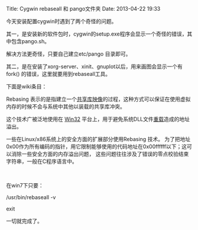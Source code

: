 Title: Cygwin rebaseall 和 pango文件夹
Date: 2013-04-22 19:33

<p> </p> 
<p>今天安装配置cygwin时遇到了两个奇怪的问题。</p> 
<p>其一，是安装新的软件包时，cygwin的setup.exe程序会显示一个奇怪的错误，其中包含pango.sh。</p> 
<p>解决方法更奇怪，只要自己建立etc/pango 目录即可。</p> 
<p>其二，是在安装了xorg-server、xinit、gnuplot以后，用来画图会显示一个有fork() 的错误，这里就要用到rebaseall工具。</p> 
<p>下面是wiki条目：</p> 
<p> </p> 
<p>Rebasing 表示的是指建立一个<a title="&#20849;&#20139;&#24211;&#65288;&#39029;&#38754;&#19981;&#23384;&#22312;&#65289;" target="_blank" rel="nofollow" href="http://zh.wikipedia.org/w/index.php?title=%E5%85%B1%E4%BA%AB%E5%BA%93&amp;action=edit&amp;redlink=1"  >共享库</a><a title="&#26144;&#20687;&#65288;&#39029;&#38754;&#19981;&#23384;&#22312;&#65289;" target="_blank" rel="nofollow" href="http://zh.wikipedia.org/w/index.php?title=%E6%98%A0%E5%83%8F&amp;action=edit&amp;redlink=1"  >映像</a>的过程，这种方式可以保证在使用虚拟内存的时候不会与系统中其他以装载的共享库冲突。</p> 
<p>这个技术广被泛地使用在&nbsp;<a title="Win32" target="_blank" rel="nofollow" href="http://zh.wikipedia.org/wiki/Win32"  >Win32</a>&nbsp;平台上，用于避免系统DLL文件<a title="&#37325;&#36617;" target="_blank" rel="nofollow" href="http://zh.wikipedia.org/wiki/%E9%87%8D%E8%BC%89"  >重载</a>造成的地址溢出。</p> 
<p>一些在Linux/x86系统上的安全方面的扩展部分使用Rebasing 技术。 为了把地址0x00作为所有编码的指针，用它限制能够使用的代码地址在0x00ffffff以下；这可以消除一些安全方面的内存溢出问题， 这些问题往往涉及了错误的零点校验结束字符串，一般在C程序语言中。</p> 
<p>&nbsp;</p> 
<p>在win7下只要：</p> 
<p> </p> 
<p>/usr/bin/rebaseall -v</p> 
<p>exit</p> 
<p>一切就完成了。</p>
